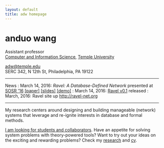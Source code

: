 ```yaml
---
layout: default
title: adw homepage
---
```


# anduo wang

<!-- <img class="fblogo" border="0" src="{{site.url}}/img/aw.jpg" height="200"> -->

<!-- <adw@illinois.edu> <br> --> 

Assistant professor <br> 
[Computer and Information Science](http://www.temple.edu/cis/ "Title"), [Temple University](http://www.temple.edu/ "Title")

<adw@temple.edu><br>
SERC 342, N 12th St, Philadelphia, PA 19122
<!-- <br> -->
<!-- (old site  <http://adw.web.engr.illinois.edu>) -->

----

News
: March 14, 2016: _Ravel: A Database-Defined Network_ presented at [SOSR '16](http://conferences.sigcomm.org/sosr/2016/) [[paper]](docs/sosr16.pdf) [[slides]](docs/SOSR16slide2.pdf) [[demo]](docs/demo.mp4)
: March 14, 2016: [Ravel v0.1](https://github.com/ravel-net/ravel/releases/tag/v0.1) released
: March, 2016: Ravel site up <http://ravel-net.org>

----

My research centers around designing and building manageable (network) systems that leverage and re-ignite interests in database and formal methods.

<u>I am looking for students and collaborators</u>. Have an appetite for solving system problems with theory-powered tools? Want to try out your ideas on the  exciting and rewarding problems? Check my [research]({{site.url}}/research.html) and [cv]({{site.url}}/pdf/cv_anduo.pdf).
